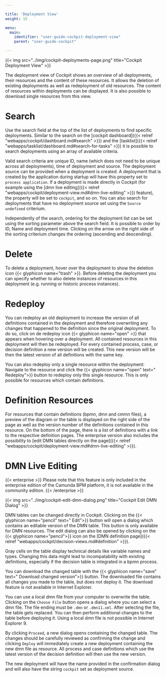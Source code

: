 ```yaml
---

title: 'Deployment View'
weight: 15

menu:
  main:
    identifier: "user-guide-cockpit-deployment-view"
    parent: "user-guide-cockpit"

---
```


{{< img src="../img/cockpit-deployments-page.png" title="Cockpit Deployment View" >}}

The deployment view of Cockpit shows an overview of all deployments, their resources and the content of these resources. It allows the deletion of existing deployments as well as redeployment of old resources. The content of resources within deployments can be displayed. It is also possible to download single resources from this view.

# Search

Use the search field at the top of the list of deployments to find specific deployments. Similar to the search on the [cockpit dashboard]({{< relref "webapps/cockpit/dashboard.md#search" >}}) and the [tasklist]({{< relref "webapps/tasklist/dashboard.md#search-for-tasks" >}}) it is possible to search deployments using an array of available criteria.

Valid search criteria are unique ID, name (which does not need to be unique across all deployments), time of deployment and source. The deployment source can be provided when a deployment is created. A deployment that is created by the application during startup will have this property set to `process application`. If a deployment is made directly in Cockpit (for example using the [dmn live editing]({{< relref "webapps/cockpit/deployment-view.md#dmn-live-editing" >}}) feature), the property will be set to `cockpit`, and so on. You can also search for deployments that have no deployment source set using the `Source undefined` criterium.

Independently of the search, ordering for the deployment list can be set using the sorting parameter above the search field. It is possible to order by ID, Name and deployment time. Clicking on the arrow on the right side of the sorting criterium changes the ordering (ascending and descending).

# Delete

To delete a deployment, hover over the deployment to show the deletion icon {{< glyphicon name="trash" >}}. Before deleting the deployment you can specify whether to also delete instances of resources in this deployment (e.g. running or historic process instances).

# Redeploy

You can redeploy an old deployment to increase the version of all definitions contained in the deployment and therefore overwriting any changes that happened to the definition since the original deployment. To do so, click on de redeploy icon {{< glyphicon name="open" >}} that appears when hovering over a deployment. All contained resources in this deployment will then be redeployed. For every contained process, case, or decision definition a new version will be created. This new version will be then the latest version of all definitions with the same key.

You can also redeploy only a single resource within the deployment: Navigate to the resource and click the {{< glyphicon name="open" text=" Redeploy">}} button to redeploy only this single resource. This is only possible for resources which contain definitions.

# Definition Resources

For resources that contain definitions (bpmn, dmn and cmmn files), a preview of the diagram or the table is displayed on the right side of the page as well as the version number of the definitions contained in this resource. On the bottom of the page, there is a list of definitions with a link to the respective definition pages. The enterprise version also includes the possibility to [edit DMN tables directly on the page]({{< relref "webapps/cockpit/deployment-view.md#dmn-live-editing" >}}).

# DMN Live Editing

{{< enterprise >}}
  Please note that this feature is only included in the enterprise edition of the Camunda BPM platform, it is not available in the community edition.
{{< /enterprise >}}

{{< img src="../img/cockpit-edit-dmn-dialog.png" title="Cockpit Edit DMN Dialog" >}}

DMN tables can be changed directly in Cockpit. Clicking on the {{< glyphicon name="pencil" text=" Edit">}} button will open a dialog which contains an editable version of the DMN table. This button is only available for DMN resources. The edit dialog can also be opened by clicking on the {{< glyphicon name="pencil">}} icon on the [DMN definition page]({{< relref "webapps/cockpit/decision-views.md#definition" >}}).

Gray cells on the table display technical details like variable names and types. Changing this data might lead to incompatability with existing definitions, especially if the decision table is integrated in a bpmn process.

You can download the changed table with the {{< glyphicon name="save" text=" Download changed version">}} button. The downloaded file contains all changes you made to the table, but does not deploy it. The download feature is not available in Internet Explorer.

You can use a local dmn file from your computer to overwrite the table. Clicking on the `Choose File` button opens a dialog where you can select a dmn file. The file ending must be `.dmn` or `.dmn11.xml`. After selecting the file, the table gets replaced. You can then perform additional changes to the table before deploying it. Using a local dmn file is not possible in Internet Explorer 9.

By clicking `Proceed`, a new dialog opens containing the changed table. The changes should be carefully reviewed as confirming the change and clicking `Deploy` will immediately create a new deployment containing the new dmn file as resource. All process and case definitions which use the latest version of the decision definition will then use the new version.

The new deployment will have the name provided in the confirmation dialog and will also have the string `cockpit` set as deployment source.
